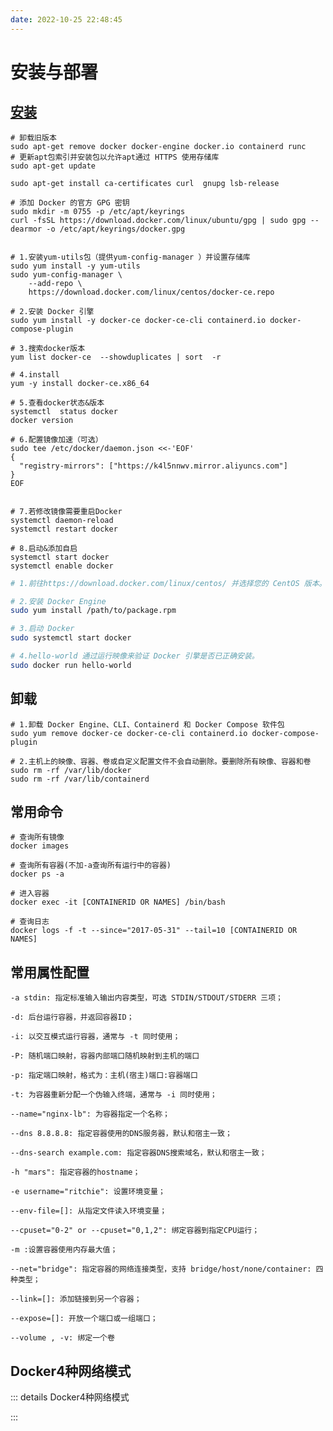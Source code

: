 ```yaml
---
date: 2022-10-25 22:48:45
---
```

# 安装与部署


## [安装](https://docs.docker.com/engine/install/centos/)

<CodeGroup>
<CodeGroupItem title="apt">

```shell
# 卸载旧版本
sudo apt-get remove docker docker-engine docker.io containerd runc
# 更新apt包索引并安装包以允许apt通过 HTTPS 使用存储库
sudo apt-get update

sudo apt-get install ca-certificates curl  gnupg lsb-release
    
# 添加 Docker 的官方 GPG 密钥
sudo mkdir -m 0755 -p /etc/apt/keyrings
curl -fsSL https://download.docker.com/linux/ubuntu/gpg | sudo gpg --dearmor -o /etc/apt/keyrings/docker.gpg


```

</CodeGroupItem>
<CodeGroupItem title="yum">

```shell
# 1.安装yum-utils包（提供yum-config-manager ）并设置存储库
sudo yum install -y yum-utils
sudo yum-config-manager \
    --add-repo \
    https://download.docker.com/linux/centos/docker-ce.repo
    
# 2.安装 Docker 引擎
sudo yum install -y docker-ce docker-ce-cli containerd.io docker-compose-plugin

# 3.搜索docker版本
yum list docker-ce  --showduplicates | sort  -r

# 4.install
yum -y install docker-ce.x86_64

# 5.查看docker状态&版本
systemctl  status docker
docker version

# 6.配置镜像加速（可选）
sudo tee /etc/docker/daemon.json <<-'EOF'
{
  "registry-mirrors": ["https://k4l5nnwv.mirror.aliyuncs.com"]
}
EOF


# 7.若修改镜像需要重启Docker
systemctl daemon-reload
systemctl restart docker  

# 8.启动&添加自启
systemctl start docker
systemctl enable docker
```

</CodeGroupItem>

<CodeGroupItem title="package">

```bash
# 1.前往https://download.docker.com/linux/centos/ 并选择您的 CentOS 版本。然后浏览x86_64/stable/Packages/ 并下载.rpm要安装的 Docker 版本的文件。

# 2.安装 Docker Engine
sudo yum install /path/to/package.rpm

# 3.启动 Docker
sudo systemctl start docker

# 4.hello-world 通过运行映像来验证 Docker 引擎是否已正确安装。
sudo docker run hello-world
```

</CodeGroupItem>
</CodeGroup>


## 卸载
<CodeGroup>
<CodeGroupItem title="yum" active>

```shell
# 1.卸载 Docker Engine、CLI、Containerd 和 Docker Compose 软件包
sudo yum remove docker-ce docker-ce-cli containerd.io docker-compose-plugin

# 2.主机上的映像、容器、卷或自定义配置文件不会自动删除。要删除所有映像、容器和卷
sudo rm -rf /var/lib/docker
sudo rm -rf /var/lib/containerd
```

</CodeGroupItem>
</CodeGroup>



## 常用命令
```shell
# 查询所有镜像
docker images

# 查询所有容器(不加-a查询所有运行中的容器)
docker ps -a

# 进入容器
docker exec -it [CONTAINERID OR NAMES] /bin/bash

# 查询日志
docker logs -f -t --since="2017-05-31" --tail=10 [CONTAINERID OR NAMES]

```

## 常用属性配置
```shell
-a stdin: 指定标准输入输出内容类型，可选 STDIN/STDOUT/STDERR 三项；

-d: 后台运行容器，并返回容器ID；

-i: 以交互模式运行容器，通常与 -t 同时使用；

-P: 随机端口映射，容器内部端口随机映射到主机的端口

-p: 指定端口映射，格式为：主机(宿主)端口:容器端口

-t: 为容器重新分配一个伪输入终端，通常与 -i 同时使用；

--name="nginx-lb": 为容器指定一个名称；

--dns 8.8.8.8: 指定容器使用的DNS服务器，默认和宿主一致；

--dns-search example.com: 指定容器DNS搜索域名，默认和宿主一致；

-h "mars": 指定容器的hostname；

-e username="ritchie": 设置环境变量；

--env-file=[]: 从指定文件读入环境变量；

--cpuset="0-2" or --cpuset="0,1,2": 绑定容器到指定CPU运行；

-m :设置容器使用内存最大值；

--net="bridge": 指定容器的网络连接类型，支持 bridge/host/none/container: 四种类型；

--link=[]: 添加链接到另一个容器；

--expose=[]: 开放一个端口或一组端口；

--volume , -v: 绑定一个卷
```

##  Docker4种网络模式
::: details Docker4种网络模式

:::

